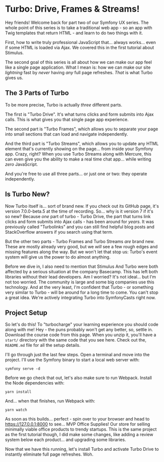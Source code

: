 # Turbo: Drive, Frames & Streams!

Hey friends! Welcome back for part two of our Symfony UX series. The whole point of
this series is to take a traditional web app - so an app with Twig templates that
return HTML - and learn to do two things with it.

First, how to write truly professional JavaScript that... always works... even if
some HTML is loaded via Ajax. We covered this in the first tutorial about Stimulus.

The second goal of this series is all about how we can make our app feel like
a single page application. What I mean is: how we can make our site *lightning*
fast by *never* having *any* full page refreshes. *That* is what Turbo gives us.

## The 3 Parts of Turbo

To be more precise, Turbo is actually *three* different parts.

The first is "Turbo Drive". It's what turns clicks and form submits into Ajax
calls. This is what gives you that single page app experience.

The second part is "Turbo Frames", which allows you to separate your page into small
sections that can load and navigate independently.

And the third part is "Turbo Streams", which allows you to update any HTML element
that's currently showing on the page... from inside your Symfony app. Crazy, right?
When you use Turbo Streams along with Mercure, this can even give you the ability
to make a real time chat app...  while writing *zero* JavaScript.

And you're free to use all three parts... or just one or two: they operate
independently.

## Is Turbo New?

Now Turbo itself is... sort of brand new. If you check out its GitHub page, it's
version 7.0.0-beta.5 at the time of recording. So... why is it version 7 if it's
so new? Because *one* part of turbo - Turbo Drive, the part that turns link clicks
and form submits into Ajax calls - has been around for *years*. It was previously
called "Turbolinks" and you can still find helpful blog posts and StackOverflow
answers if you search using that term.

But the other two parts - Turbo Frames and Turbo Streams *are* brand new. These are
mostly already very good, but we *will* see a few rough edges and missing features
along the way. But we won't let that stop us: Turbo's event system will give us
the power to do almost anything.

Before we dive in, I also need to mention that Stimulus And Turbo were both affected
by a serious situation at the company Basecamp. This has left both libraries without
their lead developers. Am I worried? It's not ideal... but I'm not too worried. The
community is large and some big companies use this technology. And at the very least,
I'm confident that Turbo - or something very similar to Turbo - will be around for
a long time to come. You can't stop a great idea. We're actively integrating
Turbo into SymfonyCasts right now.

## Project Setup

So let's do this! To "turbocharge" your learning experience you should code along
with me! Hey - the puns probably won't get any better, so, settle in. Download the
course code from this page. When you unzip it, you'll have a `start/` directory with
the same code that you see here. Check out the, `README.md` file for all the setup
details.

I'll go through just the last few steps. Open a terminal and move into the project.
I'll use the Symfony binary to start a local web server with:

```terminal
symfony serve -d
```

Before we go check that out, let's also make sure to run Webpack. Install the Node
dependencies with:

```terminal
yarn install
```

And... when that finishes, run Webpack with:

```terminal
yarn watch
```

As soon as this builds... perfect - spin over to your browser and head to
https://127.0.0.1:8000 to see... MVP Office Supplies! Our store for selling minimally
viable office products to trendy startups. This is the same project as the first
tutorial though, I did make some changes, like adding a review system below each
product... and upgrading some libraries.

Now that we have this running, let's install Turbo and activate Turbo Drive
to instantly eliminate full page refreshes. Woh.
